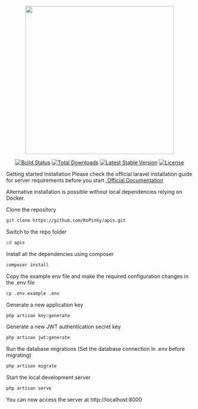 <p align="center"><a href="https://laravel.com" target="_blank"><img src="https://raw.githubusercontent.com/laravel/art/master/logo-lockup/5%20SVG/2%20CMYK/1%20Full%20Color/laravel-logolockup-cmyk-red.svg" width="400"></a></p>

<p align="center">
<a href="https://travis-ci.org/laravel/framework"><img src="https://travis-ci.org/laravel/framework.svg" alt="Build Status"></a>
<a href="https://packagist.org/packages/laravel/framework"><img src="https://img.shields.io/packagist/dt/laravel/framework" alt="Total Downloads"></a>
<a href="https://packagist.org/packages/laravel/framework"><img src="https://img.shields.io/packagist/v/laravel/framework" alt="Latest Stable Version"></a>
<a href="https://packagist.org/packages/laravel/framework"><img src="https://img.shields.io/packagist/l/laravel/framework" alt="License"></a>
</p>

Getting started
Installation
Please check the official laravel installation guide for server requirements before you start.<a href="https://laravel.com/"> Official Documentation</a>

Alternative installation is possible without local dependencies relying on Docker.

Clone the repository
```bash
git clone https://github.com/KoPinky/apis.git
```
Switch to the repo folder
```bash
cd apis
```
Install all the dependencies using composer
```bash
composer install
```
Copy the example env file and make the required configuration changes in the .env file
```bash
cp .env.example .env
```
Generate a new application key
```bash
php artisan key:generate
```
Generate a new JWT authentication secret key
```bash
php artisan jwt:generate
```
Run the database migrations (Set the database connection in .env before migrating)
```bash
php artisan migrate
```
Start the local development server
```bash
php artisan serve
```
You can now access the server at http://localhost:8000
